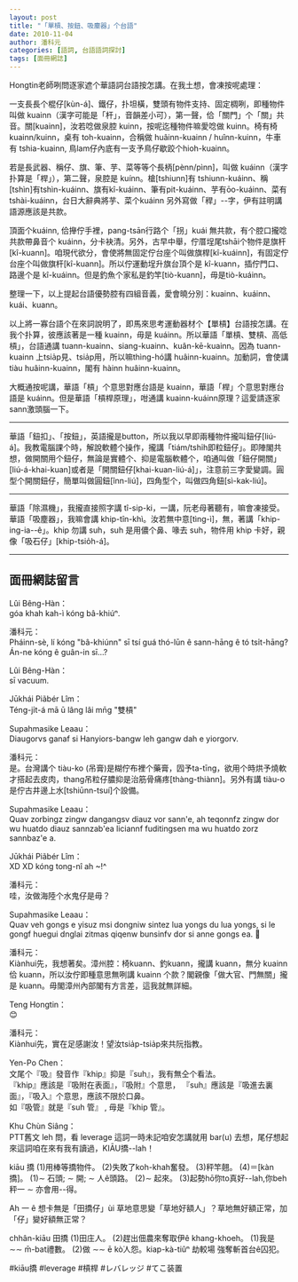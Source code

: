 ```yaml
---
layout: post
title: "「單槓、按鈕、吸塵器」个台語"
date: 2010-11-04
author: 潘科元
categories: [語詞, 台語語詞探討]
tags: [面冊網誌]
---
```


Hongtin老師咧問逐家遮个華語詞台語按怎講。在我土想，會凍按呢處理：

一支長長个棍仔[kùn-á]、鐵仔，扑坦橫，雙頭有物件支持、固定椆咧，即種物件叫做 kuainn（漢字可能是「杆」，音韻差小可），第一聲，佮「關門」个「關」共音。關[kuainn]，汝若唸做泉腔 kuinn，按呢迄種物件嘛愛唸做 kuinn。椅有椅kuainn/kuinn，桌有 toh-kuainn，合稱做 huâinn-kuainn / huînn-kuinn，牛車有 tshia-kuainn, 鳥lam仔內底有一支予鳥仔歇跤个hioh-kuainn。

若是長武器、稱仔、旗、筆、芋、菜等等个長柄[pènn/pìnn]，叫做 kuáinn（漢字扑算是「桿」），第二聲，泉腔是 kuínn。槍[tshiunn]有 tshiunn-kuáinn、稱[tshìn]有tshìn-kuáinn、旗有kî-kuáinn、筆有pit-kuáinn、芋有ōo-kuáinn、菜有tshài-kuáinn，台日大辭典將芋、菜个kuáinn 另外寫做「稈」\--字，伊有註明講語源應該是共款。

頂面个kuáinn, 佮攑佇手裡，pang-tsān行路个「拐」kuái 無共款，有个腔口攏唸共款帶鼻音个 kuáinn，分卡袂清。另外，古早中舉，佇厝埕尾tshāi个物件是旗杆[kî-kuann]。咱現代欲分，會使將無固定佇台座个叫做旗桿[kî-kuáinn]，有固定佇台座个叫做旗杆[kî-kuann]。所以佇運動埕升旗台頂个是 kî-kuann，插佇門口、路邊个是 kî-kuáinn。但是釣魚个家私是釣竿[tiò-kuann]，毋是tiò-kuáinn。

整理一下，以上提起台語優勢腔有四組音義，愛會曉分別：kuainn、kuáinn、kuái、kuann。

以上將一寡台語个在來詞說明了，即馬來思考運動器材个【單槓】台語按怎講。在我个扑算，彼應該著是一種 kuainn，毋是 kuáinn。所以華語「單槓、雙槓、高低槓」，台語通講 tuann-kuainn、siang-kuainn、kuân-kē-kuainn。因為 tuann-kuainn 上tsia̍p見、tsia̍p用，所以嘛thìng-hó講 huâinn-kuainn。加動詞，會使講 tiàu huâinn-kuainn，閣有 hàinn huâinn-kuainn。

大概通按呢講，華語「槓」个意思對應台語是 kuainn，華語「桿」个意思對應台語是 kuáinn。但是華語「槓桿原理」，咁通講 kuainn-kuáinn原理？這愛請逐家sann激頭腦一下。

---

華語「鈕扣」、「按鈕」，英語攏是button，所以我以早即兩種物件攏叫鈕仔[liú-á]。我教電腦課个時，解說軟體个操作，攏講「tiám/tshi̍h即粒鈕仔」。即陣閣共想，做開關用个鈕仔，無論是實體个、抑是電腦軟體个，咱通叫做「鈕仔開關」[liú-á-khai-kuan]或者是「開關鈕仔[khai-kuan-liú-á]」，注意前三字愛變調。圓型个開關鈕仔，簡單叫做圓鈕[înn-liú]，四角型个，叫做四角鈕[sì-kak-liú]。

---

華語「除濕機」，我攏直接照字講 tî-sip-ki，一講，阮老母著聽有，嘛會凍接受。華語「吸塵器」，我嘛會講 khip-tîn-khì。汝若無中意[tìng-ì]，無，著講「khip-ing-ia--ê」。khip 勿講 suh，suh 是用儂个鼻、喙去 suh，物件用 khip 卡好，親像「吸石仔」[khip-tsio̍h-á]。

---

## 面冊網誌留言

Lûi Bêng-Hàn：  
góa khah kah-ì kóng bâ-khiúⁿ.

潘科元：  
Pháinn-sè, lí kóng "bâ-khiúnn" sī tsí guá thó-lūn ê sann-hāng ê tó tsi̍t-hāng? Án-ne kóng ê guân-in sī...?

Lûi Bêng-Hàn：  
sī vacuum.

Jūkhái Piãbér Lîm：  
Téng-ji̍t-á mā ū lâng lâi mn̄g "雙槓"

Supahmasike Leaau：  
Diaugorvs ganaf si Hanyiors-bangw leh gangw dah e yiorgorv.

潘科元：  
是。台灣講个 tiàu-ko (吊膏)是糊佇布裡个藥膏，囥予ta-tīng，欲用个時烘予燒軟才搭起去皮肉，thang吊粒仔膿抑是治筋骨痛疼[thàng-thiànn]。另外有講 tiàu-o 是佇古井邊上水[tshiūnn-tsuí]个設備。

Supahmasike Leaau：  
Quav zorbingz zingw dangangsv diauz vor sann'e, ah teqonnfz zingw dor wu huatdo diauz sannzab'ea liciannf fuditingsen ma wu huatdo zorz sannbaz'e a.

Jūkhái Piãbér Lîm：  
XD XD kóng tong-nî ah ~!^

潘科元：  
哇，汝做海陸个水鬼仔是毋？

Supahmasike Leaau：  
Quav veh gongs e yisuz msi dongniw sintez lua yongs du lua yongs, si le gongf huegui dnglai zitmas qiqenw bunsinfv dor si anne gongs ea. 🙂

潘科元：  
Kiànhui先，我想著矣。漳州腔：椅kuann、釣kuann，攏講 kuann，無分 kuainn 佮 kuann，所以汝佇即種意思無咧講 kuainn 个款？閣親像「做大官、門無關」攏是 kuann。毋閣漳州內部閣有方言差，這我就無詳細。

Teng Hongtin：  
😊

潘科元：  
Kiànhui先，實在足感謝汝！望汝tsia̍p-tsia̍p來共阮指教。

Yen-Po Chen：  
文尾个『吸』發音作『khip』抑是『suh』，我有無仝个看法。  
『khip』應該是『吸附在表面』，『吸附』个意思，
『suh』應該是『吸進去裏面』，『吸入』个意思，應該不限於口鼻。  
如『吸管』就是『suh 管』 , 毋是『khip 管』。

Khu Chùn Siâng：  
PTT舊文 leh 問，看 leverage 這詞一時未記咱安怎講就用 bar(u) 去想，尾仔想起來這詞咱在來有我有讀過，KIĀU撟--lah！

kiāu 撟 (1)用棒等撟物件。 (2)失敗了koh-khah奮發。 (3)秤竿翹。 (4)＝[kàn撟]。 (1)∼ 石頭; ∼ 開; ∼ 人ê頭路。 (2)∼ 起來。 (3)起勢hō͘你to真好--lah,你beh秤一 ∼ 亦會用--得。

Ah 一 ê 想卡無是「田撟仔」ùi 草地意思變「草地好額人」？草地無好額正常，加「仔」變好額無正常？

chhân-kiāu 田撟 (1)田庄人。 (2)趕出佃農來奪取伊ê khang-khoeh。 (1)我是 ∼∼ m̄-bat禮數。 (2)做 ∼∼ ē kò͘人怨。kiap-kà-tiûⁿ 劫較場 強奪斬首台ê囚犯。

\#kiāu撟 \#leverage \#槓桿 \#レバレッジ \#てこ装置
